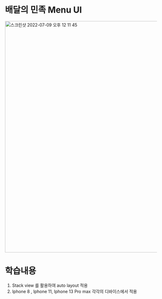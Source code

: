 # 배달의 민족 Menu UI 

<img width="764" alt="스크린샷 2022-07-09 오후 12 11 45" src="https://user-images.githubusercontent.com/55547933/178089444-37d6bba8-e88c-4c48-b572-93480efc937f.png">



# 학습내용

1. Stack view 를 활용하여 auto layout 적용 
2. Iphone 8 , Iphone 11, Iphone 13 Pro max 각각의 디바이스에서 적용
